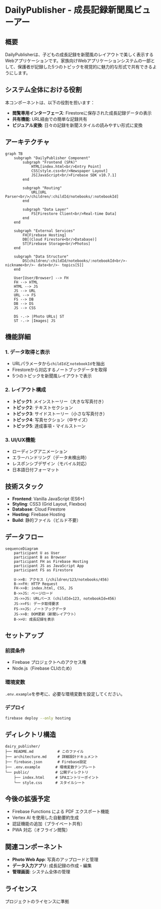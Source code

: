 # DailyPublisher - 成長記録新聞風ビューアー

## 概要

DailyPublisherは、子どもの成長記録を新聞風のレイアウトで美しく表示するWebアプリケーションです。家族向けWebアプリケーションシステムの一部として、保護者が記録した5つのトピックを視覚的に魅力的な形式で共有できるようにします。

## システム全体における役割

本コンポーネントは、以下の役割を担います：

- **閲覧専用インターフェース**: Firestoreに保存された成長記録データの表示
- **共有機能**: URL経由での簡単な記録共有
- **ビジュアル変換**: 日々の記録を新聞スタイルの読みやすい形式に変換

## アーキテクチャ

```mermaid
graph TB
    subgraph "DailyPublisher Component"
        subgraph "Frontend (SPA)"
            HTML[index.html<br/>Entry Point]
            CSS[style.css<br/>Newspaper Layout]
            JS[JavaScript<br/>Firebase SDK v10.7.1]
        end
        
        subgraph "Routing"
            URL[URL Parser<br/>/children/:childId/notebooks/:notebookId]
        end
        
        subgraph "Data Layer"
            FS[Firestore Client<br/>Real-time Data]
        end
    end
    
    subgraph "External Services"
        FH[Firebase Hosting]
        DB[(Cloud Firestore<br/>Database)]
        ST[Firebase Storage<br/>Photos]
    end
    
    subgraph "Data Structure"
        DS[children/:childId/notebooks/:notebookId<br/>- nickname<br/>- date<br/>- topics[5]]
    end
    
    User[User/Browser] --> FH
    FH --> HTML
    HTML --> JS
    JS --> URL
    URL --> FS
    FS --> DB
    DB --> DS
    JS --> CSS
    
    DS -.-> |Photo URLs| ST
    ST -.-> |Images| JS
```

## 機能詳細

### 1. データ取得と表示
- URLパラメータから`childId`と`notebookId`を抽出
- Firestoreから対応するノートブックデータを取得
- 5つのトピックを新聞風レイアウトで表示

### 2. レイアウト構成
- **トピック1**: メインストーリー（大きな写真付き）
- **トピック2**: テキストセクション
- **トピック3**: サイドストーリー（小さな写真付き）
- **トピック4**: 写真セクション（中サイズ）
- **トピック5**: 達成事項・マイルストーン

### 3. UI/UX機能
- ローディングアニメーション
- エラーハンドリング（データ未検出時）
- レスポンシブデザイン（モバイル対応）
- 日本語日付フォーマット

## 技術スタック

- **Frontend**: Vanilla JavaScript (ES6+)
- **Styling**: CSS3 (Grid Layout, Flexbox)
- **Database**: Cloud Firestore
- **Hosting**: Firebase Hosting
- **Build**: 静的ファイル（ビルド不要）

## データフロー

```mermaid
sequenceDiagram
    participant U as User
    participant B as Browser
    participant FH as Firebase Hosting
    participant JS as JavaScript App
    participant FS as Firestore
    
    U->>B: アクセス (/children/123/notebooks/456)
    B->>FH: HTTP Request
    FH->>B: index.html, CSS, JS
    B->>JS: ページロード
    JS->>JS: URLパース (childId=123, notebookId=456)
    JS->>FS: データ取得要求
    FS->>JS: ノートブックデータ
    JS->>B: DOM更新（新聞レイアウト）
    B->>U: 成長記録を表示
```

## セットアップ

### 前提条件
- Firebase プロジェクトへのアクセス権
- Node.js（Firebase CLIのため）

### 環境変数
`.env.example`を参考に、必要な環境変数を設定してください。

### デプロイ
```bash
firebase deploy --only hosting
```

## ディレクトリ構造

```
dairy_publisher/
├── README.md           # このファイル
├── architecture.md     # 詳細設計ドキュメント
├── firebase.json       # Firebase設定
├── .env.example       # 環境変数テンプレート
└── public/            # 公開ディレクトリ
    ├── index.html     # SPAエントリーポイント
    └── style.css      # スタイルシート
```

## 今後の拡張予定

- Firebase Functions による PDF エクスポート機能
- Vertex AI を使用した自動要約生成
- 認証機能の追加（プライベート共有）
- PWA 対応（オフライン閲覧）

## 関連コンポーネント

- **Photo Web App**: 写真のアップロードと管理
- **データ入力アプリ**: 成長記録の作成・編集
- **管理画面**: システム全体の管理

## ライセンス

プロジェクトのライセンスに準拠